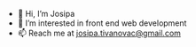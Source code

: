 - 👋 Hi, I’m Josipa
- 👀 I’m interested in front end web development
- 📫 Reach me at josipa.tivanovac@gmail.com

<!---
JopityJope/JopityJope is a ✨ special ✨ repository because its `README.md` (this file) appears on your GitHub profile.
You can click the Preview link to take a look at your changes.
--->
